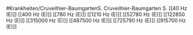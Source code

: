 #Krankheiten/Cruveilhier-BaumgartenS.
Cruveilhier-Baumgarten S.
[[40 Hz (E)]]
[[400 Hz (E)]]
[[780 Hz (E)]]
[[1210 Hz (E)]]
[[52780 Hz (E)]]
[[122850 Hz (E)]]
[[315000 Hz (E)]]
[[487500 Hz (E)]]
[[725790 Hz (E)]]
[[915700 Hz (E)]]